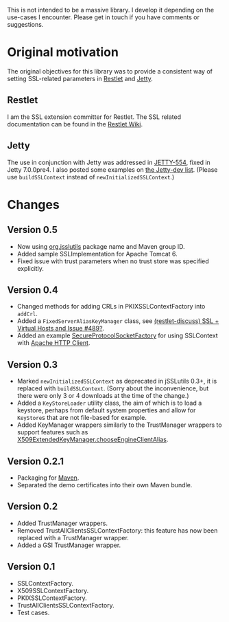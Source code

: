 This is not intended to be a massive library. I develop it depending on the use-cases I encounter. Please get in touch if you have comments or suggestions.

# Original motivation #

The original objectives for this library was to provide a consistent way of setting SSL-related parameters in [Restlet](http://www.restlet.org/) and [Jetty](http://www.mortbay.org/jetty/).

## Restlet ##

I am the SSL extension committer for Restlet. The SSL related documentation can be found in the [Restlet Wiki](http://wiki.restlet.org/).

## Jetty ##

The use in conjunction with Jetty was addressed in [JETTY-554](http://jira.codehaus.org/browse/JETTY-554), fixed in Jetty 7.0.0pre4. I also posted some examples on [the Jetty-dev list](http://permalink.gmane.org/gmane.comp.java.jetty.general/11386). (Please use `buildSSLContext` instead of `newInitializedSSLContext`.)

# Changes #

## Version 0.5 ##

  * Now using [org.jsslutils](http://www.jsslutils.org/) package name and Maven group ID.
  * Added sample SSLImplementation for Apache Tomcat 6.
  * Fixed issue with trust parameters when no trust store was specified explicitly.

## Version 0.4 ##

  * Changed methods for adding CRLs in PKIXSSLContextFactory into `addCrl`.
  * Added a `FixedServerAliasKeyManager` class, see [(restlet-discuss) SSL + Virtual Hosts and Issue #489?](http://restlet.tigris.org/servlets/ReadMsg?list=discuss&msgNo=5712).
  * Added an example [SecureProtocolSocketFactory](http://hc.apache.org/httpclient-3.x/apidocs/org/apache/commons/httpclient/protocol/SecureProtocolSocketFactory.html) for using SSLContext with [Apache HTTP Client](http://hc.apache.org/httpclient-3.x/).

## Version 0.3 ##

  * Marked `newInitializedSSLContext` as deprecated in jSSLutils 0.3+, it is replaced with `buildSSLContext`. (Sorry about the inconvenience, but there were only 3 or 4 downloads at the time of the change.)
  * Added a `KeyStoreLoader` utility class, the aim of which is to load a keystore, perhaps from default system properties and allow for `KeyStore`s that are not file-based for example.
  * Added KeyManager wrappers similarly to the TrustManager wrappers to support features such as [X509ExtendedKeyManager.chooseEngineClientAlias](http://java.sun.com/javase/6/docs/api/javax/net/ssl/X509ExtendedKeyManager.html).

## Version 0.2.1 ##

  * Packaging for [Maven](http://maven.apache.org/).
  * Separated the demo certificates into their own Maven bundle.

## Version 0.2 ##
  * Added TrustManager wrappers.
  * Removed TrustAllClientsSSLContextFactory: this feature has now been replaced with a TrustManager wrapper.
  * Added a GSI TrustManager wrapper.

## Version 0.1 ##
  * SSLContextFactory.
  * X509SSLContextFactory.
  * PKIXSSLContextFactory.
  * TrustAllClientsSSLContextFactory.
  * Test cases.